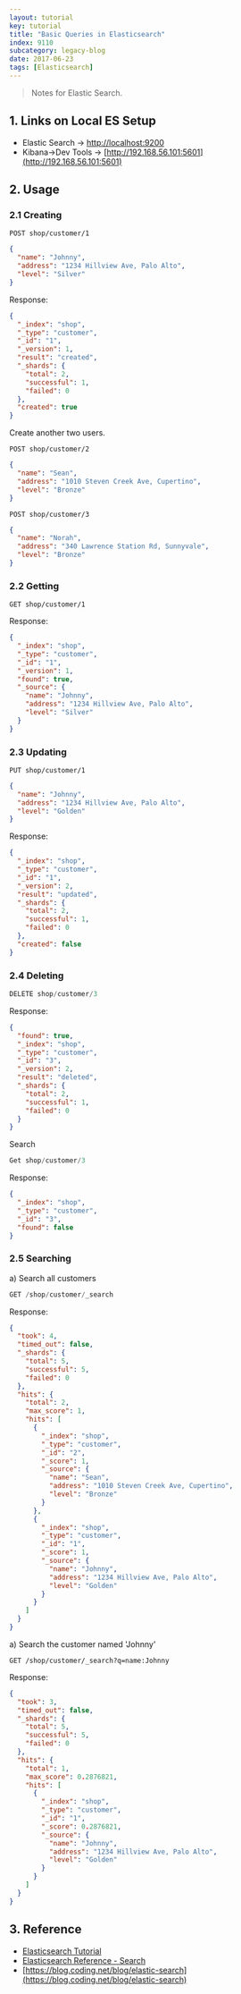 ```yaml
---
layout: tutorial
key: tutorial
title: "Basic Queries in Elasticsearch"
index: 9110
subcategory: legacy-blog
date: 2017-06-23
tags: [Elasticsearch]
---
```


> Notes for Elastic Search.

## 1. Links on Local ES Setup
* Elastic Search -> [http://localhost:9200](http://localhost:9200)
* Kibana->Dev Tools -> [http://192.168.56.101:5601](http://192.168.56.101:5601)

## 2. Usage
### 2.1 Creating
```
POST shop/customer/1
```
```json
{
  "name": "Johnny",
  "address": "1234 Hillview Ave, Palo Alto",
  "level": "Silver"
}
```
Response:
```json
{
  "_index": "shop",
  "_type": "customer",
  "_id": "1",
  "_version": 1,
  "result": "created",
  "_shards": {
    "total": 2,
    "successful": 1,
    "failed": 0
  },
  "created": true
}
```

Create another two users.  
```
POST shop/customer/2
```
```json
{
  "name": "Sean",
  "address": "1010 Steven Creek Ave, Cupertino",
  "level": "Bronze"
}
```
```
POST shop/customer/3
```
```json
{
  "name": "Norah",
  "address": "340 Lawrence Station Rd, Sunnyvale",
  "level": "Bronze"
}
```

### 2.2 Getting
```
GET shop/customer/1
```
Response:
```json
{
  "_index": "shop",
  "_type": "customer",
  "_id": "1",
  "_version": 1,
  "found": true,
  "_source": {
    "name": "Johnny",
    "address": "1234 Hillview Ave, Palo Alto",
    "level": "Silver"
  }
}
```

### 2.3 Updating
```
PUT shop/customer/1
```
```json
{
  "name": "Johnny",
  "address": "1234 Hillview Ave, Palo Alto",
  "level": "Golden"
}
```
Response:
```json
{
  "_index": "shop",
  "_type": "customer",
  "_id": "1",
  "_version": 2,
  "result": "updated",
  "_shards": {
    "total": 2,
    "successful": 1,
    "failed": 0
  },
  "created": false
}
```
### 2.4 Deleting
```java
DELETE shop/customer/3
```
Response:
```json
{
  "found": true,
  "_index": "shop",
  "_type": "customer",
  "_id": "3",
  "_version": 2,
  "result": "deleted",
  "_shards": {
    "total": 2,
    "successful": 1,
    "failed": 0
  }
}
```
Search
```javascript
Get shop/customer/3
```
Response:
```json
{
  "_index": "shop",
  "_type": "customer",
  "_id": "3",
  "found": false
}
```
### 2.5 Searching
a) Search all customers
```javascript
GET /shop/customer/_search
```
Response:
```json
{
  "took": 4,
  "timed_out": false,
  "_shards": {
    "total": 5,
    "successful": 5,
    "failed": 0
  },
  "hits": {
    "total": 2,
    "max_score": 1,
    "hits": [
      {
        "_index": "shop",
        "_type": "customer",
        "_id": "2",
        "_score": 1,
        "_source": {
          "name": "Sean",
          "address": "1010 Steven Creek Ave, Cupertino",
          "level": "Bronze"
        }
      },
      {
        "_index": "shop",
        "_type": "customer",
        "_id": "1",
        "_score": 1,
        "_source": {
          "name": "Johnny",
          "address": "1234 Hillview Ave, Palo Alto",
          "level": "Golden"
        }
      }
    ]
  }
}
```
a) Search the customer named 'Johnny'
```
GET /shop/customer/_search?q=name:Johnny
```
Response:
```json
{
  "took": 3,
  "timed_out": false,
  "_shards": {
    "total": 5,
    "successful": 5,
    "failed": 0
  },
  "hits": {
    "total": 1,
    "max_score": 0.2876821,
    "hits": [
      {
        "_index": "shop",
        "_type": "customer",
        "_id": "1",
        "_score": 0.2876821,
        "_source": {
          "name": "Johnny",
          "address": "1234 Hillview Ave, Palo Alto",
          "level": "Golden"
        }
      }
    ]
  }
}
```

## 3. Reference
* [Elasticsearch Tutorial](https://www.tutorialspoint.com/elasticsearch/)
* [Elasticsearch Reference - Search](https://www.elastic.co/guide/en/elasticsearch/reference/current/search-search.html)
* [https://blog.coding.net/blog/elastic-search](https://blog.coding.net/blog/elastic-search)  
